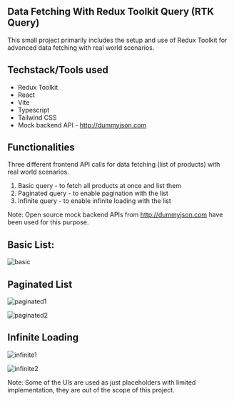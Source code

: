 ## Data Fetching With Redux Toolkit Query (RTK Query)

This small project primarily includes the setup and use of Redux Toolkit for advanced data fetching with real world scenarios.

## Techstack/Tools used

- Redux Toolkit
- React
- Vite
- Typescript
- Tailwind CSS
- Mock backend API - http://dummyjson.com

## Functionalities

Three different frontend API calls for data fetching (list of products) with real world scenarios.

1. Basic query - to fetch all products at once and list them
2. Paginated query - to enable pagination with the list
3. Infinite query - to enable infinite loading with the list

Note: Open source mock backend APIs from http://dummyjson.com have been used for this purpose.

## Basic List:

![basic](https://github.com/user-attachments/assets/9ae4bc05-bb2f-4e56-a510-a8a4cdaae1b0)

## Paginated List

![paginated1](https://github.com/user-attachments/assets/0c2d9ca0-59dc-4ed7-b01f-5628e1da68fa)

![paginated2](https://github.com/user-attachments/assets/1fd4f6d8-fd01-42c1-bbc5-e88e14d1ea73)

## Infinite Loading

![infinite1](https://github.com/user-attachments/assets/a7125860-70d0-4640-bde2-77fa61dd8f2c)

![infinite2](https://github.com/user-attachments/assets/1e82e81a-713c-4ae8-8eb6-b967915a7498)

Note: Some of the UIs are used as just placeholders with limited implementation, they are out of the scope of this project.
